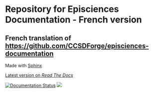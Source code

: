 # Repository for Episciences Documentation - French version
## French translation of https://github.com/CCSDForge/episciences-documentation

Made with [Sphinx](https://www.sphinx-doc.org/)

[Latest version on _Read The Docs_](https://episciences.readthedocs.io/fr/latest/)

[![Documentation Status](https://readthedocs.org/projects/episciences/badge/?version=latest)](https://episciences.readthedocs.io/en/latest/?badge=latest)
![](https://img.shields.io/github/repo-size/CCSDForge/episciences-documentation)

